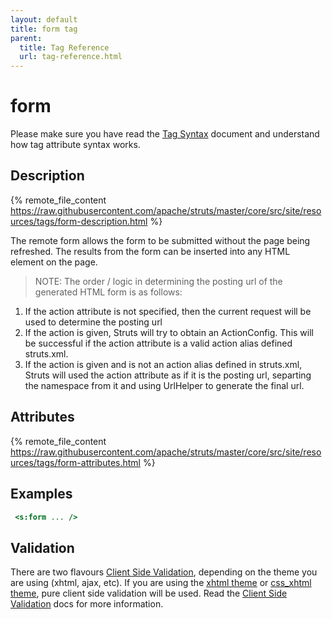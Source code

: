 ```yaml
---
layout: default
title: form tag
parent:
  title: Tag Reference
  url: tag-reference.html
---
```


# form

Please make sure you have read the [Tag Syntax](tag-syntax) document and understand how tag attribute syntax works.

## Description

{% remote_file_content https://raw.githubusercontent.com/apache/struts/master/core/src/site/resources/tags/form-description.html %}

The remote form allows the form to be submitted without the page being refreshed. The results from the form can be 
inserted into any HTML element on the page.

> NOTE: The order / logic in determining the posting url of the generated HTML form is as follows:

1. If the action attribute is not specified, then the current request will be used to determine the posting url
2. If the action is given, Struts will try to obtain an ActionConfig. This will be successful if the action attribute 
  is a valid action alias defined struts.xml.
3. If the action is given and is not an action alias defined in struts.xml, Struts will used the action attribute 
  as if it is the posting url, separting the namespace from it and using UrlHelper to generate the final url.

## Attributes

{% remote_file_content https://raw.githubusercontent.com/apache/struts/master/core/src/site/resources/tags/form-attributes.html %}

## Examples

```jsp
 <s:form ... />
```

## Validation

There are two flavours [Client Side Validation](../core-developers/client-side-validation), depending on the theme you 
are using (xhtml, ajax, etc). If you are using the [xhtml theme](xhtml-theme) or [css_xhtml theme](css-xhtml-theme), 
pure client side validation will be used. Read the [Client Side Validation](../core-developers/client-side-validation)
docs for more information.
